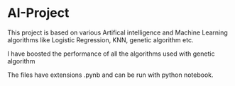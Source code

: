 # AI-Project

This project is based on various Artifical intelligence and Machine Learning algorithms like Logistic Regression, KNN, genetic algorithm etc.

I have boosted the performance of all the algorithms used with genetic algorithm

The files have extensions .pynb and can be run with python notebook.
